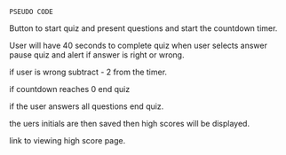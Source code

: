     PSEUDO CODE


Button to start quiz and present 
questions and start the countdown timer.

User will have 40 seconds to complete quiz 
when user selects answer pause quiz and alert if answer
is right or wrong.

if user is wrong subtract - 2 from the timer.

if countdown reaches 0 end quiz 

if the user answers all questions end quiz.

the uers initials are then saved then high scores will be
displayed.

link to viewing high score page.

